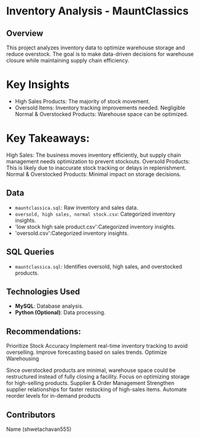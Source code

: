 # Inventory Analysis - MauntClassics

## Overview
This project analyzes inventory data to optimize warehouse storage and reduce overstock. The goal is to make data-driven decisions for warehouse closure while maintaining supply chain efficiency.

# Key Insights
- High Sales Products: The majority of stock movement.
- Oversold Items: Inventory tracking improvements needed.
  Negligible Normal & Overstocked Products: Warehouse space can be optimized.
# Key Takeaways:
  High Sales: The business moves inventory efficiently, but supply chain management needs optimization to prevent stockouts.
  Oversold Products: This is likely due to inaccurate stock tracking or delays in replenishment.
  Normal & Overstocked Products: Minimal impact on storage decisions.
## Data
- `mauntclassica.sql`: Raw inventory and sales data.
- `oversold, high sales, normal stock.csv`: Categorized inventory insights.
- 'low stock high sale product.csv':Categorized inventory insights.
- 'oversold.csv':Categorized inventory insights.
## SQL Queries
- `mauntclassica.sql`: Identifies oversold, high sales, and overstocked products.

## Technologies Used
- **MySQL**: Database analysis.
- **Python (Optional)**: Data processing.

## Recommendations:
Prioritize Stock Accuracy
Implement real-time inventory tracking to avoid overselling.
Improve forecasting based on sales trends.
Optimize Warehousing

Since overstocked products are minimal, warehouse space could be restructured instead of fully closing a facility.
Focus on optimizing storage for high-selling products.
Supplier & Order Management
Strengthen supplier relationships for faster restocking of high-sales items.
Automate reorder levels for in-demand products


## Contributors
Name (shwetachavan555)




